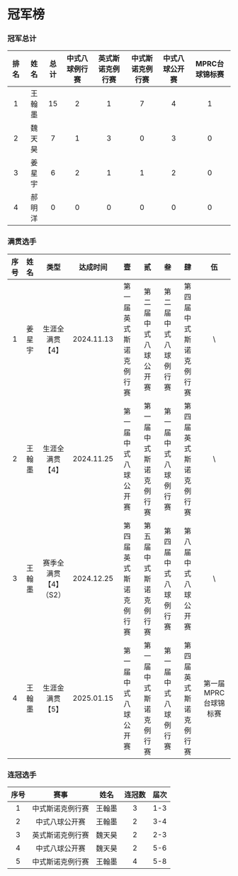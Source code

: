 # 冠军榜

### 冠军总计

| 排名 | 姓名   | 总计 | 中式八球例行赛   | 英式斯诺克例行赛   | 中式斯诺克例行赛  | 中式八球公开赛  | MPRC台球锦标赛 |
| :--: | :----: | :--: | :------------: | :--------------: | :--------------: | :------------: | :-----------: |
| 1    | 王翰墨 | 15   | 2              | 1                | 7                | 4              | 1             |
| 2    | 魏天昊 | 7    | 1              | 3                | 0                | 3              | 0             |
| 3    | 姜星宇 | 6    | 2              | 1                | 1                | 2              | 0             |
| 4    | 郝明洋 | 0    | 0              | 0                | 0                | 0              | 0             |

### 满贯选手

| 序号 | 姓名   | 类型                 | 达成时间    | 壹                   | 贰                    | 叁                 | 肆                   | 伍                   |
| :--: | :---: | :------------------: | :--------: | :------------------: | :-------------------: | :----------------: | :-----------------: | :-----------------: |
| 1    | 姜星宇 | 生涯全满贯【4】       | 2024.11.13 | 第一届英式斯诺克例行赛 | 第二届中式八球公开赛   | 第二届中式八球例行赛 | 第四届中式斯诺克例行赛 |         \\          |
| 2    | 王翰墨 | 生涯全满贯【4】       | 2024.11.25 | 第一届中式八球公开赛   | 第一届中式斯诺克例行赛 | 第一届中式八球例行赛 | 第四届英式斯诺克例行赛 |         \\          |
| 3    | 王翰墨 | 赛季全满贯【4】（S2） | 2024.12.25 | 第四届英式斯诺克例行赛 | 第五届中式斯诺克例行赛  | 第四届中式八球例行赛 | 第八届中式八球公开赛  |         \\         |
| 4    | 王翰墨 | 生涯金满贯【5】       | 2025.01.15 | 第一届中式八球公开赛   | 第一届中式斯诺克例行赛 | 第一届中式八球例行赛 | 第四届英式斯诺克例行赛 | 第一届MPRC台球锦标赛 |

### 连冠选手

| 序号 | 赛事              | 姓名   | 连冠数 | 届次 |
| :--: | :--------------: | :----: | :----: | :--: |
| 1    | 中式斯诺克例行赛   | 王翰墨 | 3      | 1-3  |
| 2    | 中式八球公开赛     | 王翰墨 | 2      | 3-4  |
| 3    | 英式斯诺克例行赛   | 魏天昊 | 2      | 2-3  |
| 4    | 中式八球公开赛     | 魏天昊 | 2      | 5-6  |
| 5    | 中式斯诺克例行赛   | 王翰墨 | 4      | 5-8  |
